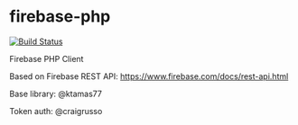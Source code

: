 firebase-php
============

[![Build Status](https://drone.io/github.com/ktamas77/firebase-php/status.png)](https://drone.io/github.com/ktamas77/firebase-php/latest)

Firebase PHP Client

Based on Firebase REST API: https://www.firebase.com/docs/rest-api.html

Base library: @ktamas77

Token auth: @craigrusso

